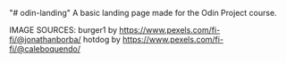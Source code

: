 "# odin-landing" 
A basic landing page made for the Odin Project course.

IMAGE SOURCES:
burger1 by https://www.pexels.com/fi-fi/@jonathanborba/
hotdog by https://www.pexels.com/fi-fi/@caleboquendo/